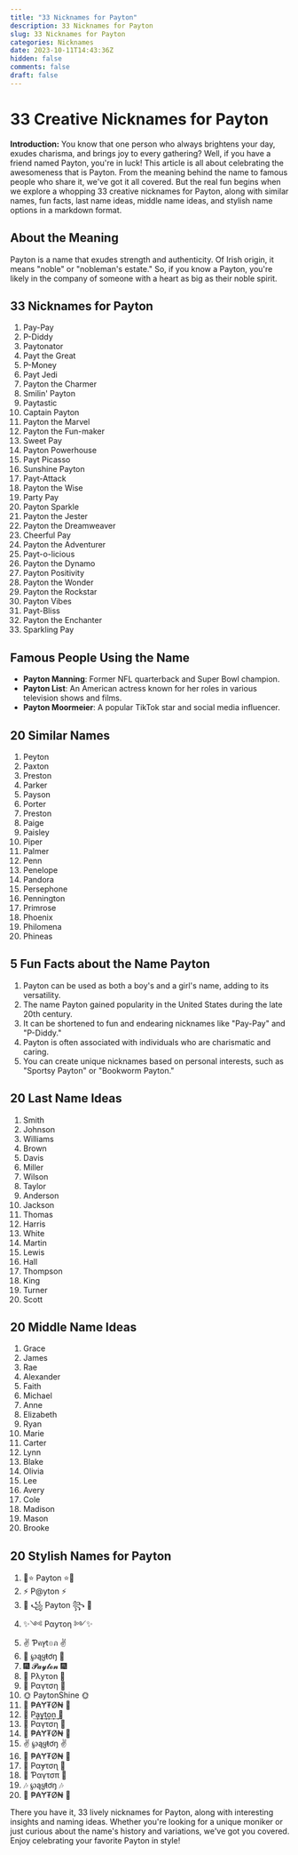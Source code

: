 ```yaml
---
title: "33 Nicknames for Payton"
description: 33 Nicknames for Payton
slug: 33 Nicknames for Payton
categories: Nicknames
date: 2023-10-11T14:43:36Z
hidden: false
comments: false
draft: false
---
```


# 33 Creative Nicknames for Payton

**Introduction:**
You know that one person who always brightens your day, exudes charisma, and brings joy to every gathering? Well, if you have a friend named Payton, you're in luck! This article is all about celebrating the awesomeness that is Payton. From the meaning behind the name to famous people who share it, we've got it all covered. But the real fun begins when we explore a whopping 33 creative nicknames for Payton, along with similar names, fun facts, last name ideas, middle name ideas, and stylish name options in a markdown format.

## About the Meaning

Payton is a name that exudes strength and authenticity. Of Irish origin, it means "noble" or "nobleman's estate." So, if you know a Payton, you're likely in the company of someone with a heart as big as their noble spirit.

## 33 Nicknames for Payton

1. Pay-Pay
2. P-Diddy
3. Paytonator
4. Payt the Great
5. P-Money
6. Payt Jedi
7. Payton the Charmer
8. Smilin' Payton
9. Paytastic
10. Captain Payton
11. Payton the Marvel
12. Payton the Fun-maker
13. Sweet Pay
14. Payton Powerhouse
15. Payt Picasso
16. Sunshine Payton
17. Payt-Attack
18. Payton the Wise
19. Party Pay
20. Payton Sparkle
21. Payton the Jester
22. Payton the Dreamweaver
23. Cheerful Pay
24. Payton the Adventurer
25. Payt-o-licious
26. Payton the Dynamo
27. Payton Positivity
28. Payton the Wonder
29. Payton the Rockstar
30. Payton Vibes
31. Payt-Bliss
32. Payton the Enchanter
33. Sparkling Pay

## Famous People Using the Name

- **Payton Manning**: Former NFL quarterback and Super Bowl champion.
- **Payton List**: An American actress known for her roles in various television shows and films.
- **Payton Moormeier**: A popular TikTok star and social media influencer.

## 20 Similar Names

1. Peyton
2. Paxton
3. Preston
4. Parker
5. Payson
6. Porter
7. Preston
8. Paige
9. Paisley
10. Piper
11. Palmer
12. Penn
13. Penelope
14. Pandora
15. Persephone
16. Pennington
17. Primrose
18. Phoenix
19. Philomena
20. Phineas

## 5 Fun Facts about the Name Payton

1. Payton can be used as both a boy's and a girl's name, adding to its versatility.
2. The name Payton gained popularity in the United States during the late 20th century.
3. It can be shortened to fun and endearing nicknames like "Pay-Pay" and "P-Diddy."
4. Payton is often associated with individuals who are charismatic and caring.
5. You can create unique nicknames based on personal interests, such as "Sportsy Payton" or "Bookworm Payton."

## 20 Last Name Ideas

1. Smith
2. Johnson
3. Williams
4. Brown
5. Davis
6. Miller
7. Wilson
8. Taylor
9. Anderson
10. Jackson
11. Thomas
12. Harris
13. White
14. Martin
15. Lewis
16. Hall
17. Thompson
18. King
19. Turner
20. Scott

## 20 Middle Name Ideas

1. Grace
2. James
3. Rae
4. Alexander
5. Faith
6. Michael
7. Anne
8. Elizabeth
9. Ryan
10. Marie
11. Carter
12. Lynn
13. Blake
14. Olivia
15. Lee
16. Avery
17. Cole
18. Madison
19. Mason
20. Brooke

## 20 Stylish Names for Payton

1. 🌟⭐ Payton ⭐🌟
2. ⚡️ P@yton ⚡️
3. 💖 ꧁ Payton ꧂ 💖
4. ✨༺ Pαyτoη ༻✨
5. ✌️ Ƥคץt๏ภ ✌️
6. 🌈 ℘ąყŧơŋ 🌈
7. 🎆 𝓟𝓪𝔂𝓽𝓸𝓷 🎆
8. 🚀 Pλyτon 🚀
9. 🌼 Pαүτση 🌼
10. 🌞 PaytonShine 🌞
11. 🎉 ₱₳Ɏ₮Ø₦ 🎉
12. 🌟 P͢a͢y͢t͢o͢n͢ 🌟
13. 🌌 Pαүτση 🌌
14. 🎵 ₱₳Ɏ₮Ø₦ 🎵
15. ✌️ ℘ąყŧơŋ ✌️
16. 🍭 ₱₳Ɏ₮Ø₦ 🍭
17. 🌸 Pαɏτσɳ 🌸
18. 🌠 Ƥαγτσπ 🌠
19. 🎶 ℘ąყŧơŋ 🎶
20. 🎀 ₱₳Ɏ₮Ø₦ 🎀

There you have it, 33 lively nicknames for Payton, along with interesting insights and naming ideas. Whether you're looking for a unique moniker or just curious about the name's history and variations, we've got you covered. Enjoy celebrating your favorite Payton in style!